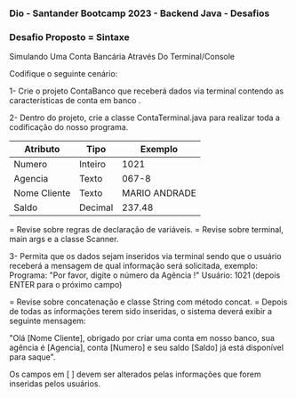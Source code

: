 ### Dio - Santander Bootcamp 2023 - Backend Java - Desafios ######

### Desafio Proposto = Sintaxe


Simulando Uma Conta Bancária Através Do Terminal/Console



Codifique o seguinte cenário:

1- Crie o projeto ContaBanco que receberá dados via terminal contendo as características de conta em banco . 

2- Dentro do projeto, crie a classe ContaTerminal.java para realizar toda a codificação do nosso programa.


| Atributo  | Tipo     | Exemplo   
| --------- | ---------| ------- 
| Numero    | Inteiro  | 1021 
| Agencia   | Texto    | 067-8
| Nome Cliente | Texto    | MARIO ANDRADE
| Saldo | Decimal |237.48

= Revise sobre regras de declaração de variáveis.
= Revise sobre terminal, main args e a classe Scanner.

3- Permita que os dados sejam inseridos via terminal sendo que o usuário receberá a mensagem de qual informação será solicitada, exemplo:
Programa: "Por favor, digite o número da Agência !"
Usuário: 1021 (depois ENTER para o próximo campo)

= Revise sobre concatenação e classe String com método concat.
= Depois de todas as informações terem sido inseridas, o sistema deverá exibir a seguinte mensagem:

"Olá [Nome Cliente], obrigado por criar uma conta em nosso banco, sua agência é [Agencia], conta [Numero] e seu saldo [Saldo] já está disponível para saque".

Os campos em [ ] devem ser alterados pelas informações que forem inseridas pelos usuários.
